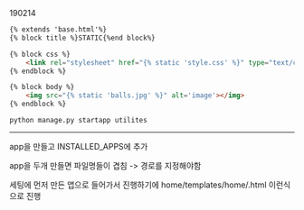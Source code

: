 190214

```html
{% extends 'base.html'%}
{% block title %}STATIC{%end block%}

{% block css %}
    <link rel="stylesheet" href="{% static 'style.css' %}" type="text/css">
{% endblock %}

{% block body %}
    <img src="{% static 'balls.jpg' %}" alt='image'></img>
{% endblock %}
```

```
python manage.py startapp utilites
```

---

app을 만들고 INSTALLED_APPS에 추가

app을 두개 만들면 파일명들이 겹침 -> 경로를 지정해야함



세팅에 먼저 만든 앱으로 들어가서 진행하기에 home/templates/home/.html 이런식으로 진행